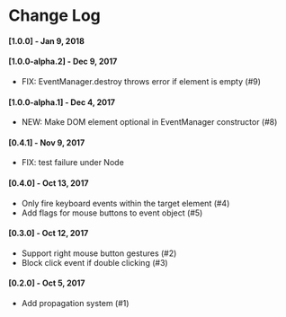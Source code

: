 # Change Log

#### [1.0.0] - Jan 9, 2018

#### [1.0.0-alpha.2] - Dec 9, 2017
- FIX: EventManager.destroy throws error if element is empty (#9)

#### [1.0.0-alpha.1] - Dec 4, 2017
- NEW: Make DOM element optional in EventManager constructor  (#8)

#### [0.4.1] - Nov 9, 2017
- FIX: test failure under Node

#### [0.4.0] - Oct 13, 2017
- Only fire keyboard events within the target element (#4)
- Add flags for mouse buttons to event object (#5)

#### [0.3.0] - Oct 12, 2017
- Support right mouse button gestures (#2)
- Block click event if double clicking (#3)

#### [0.2.0] - Oct 5, 2017
- Add propagation system (#1)
